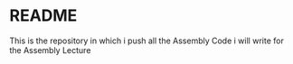 # README

This is the repository in which i push all the Assembly Code i will write for the Assembly Lecture


